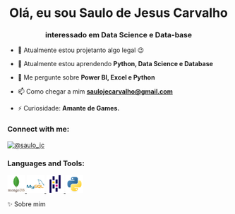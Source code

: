 <h1 align="center">Olá, eu sou Saulo de Jesus Carvalho</h1>
<h3 align="center">interessado em Data Science e Data-base</h3>

-  🔭 Atualmente estou projetanto algo legal 😉

- 🌱 Atualmente estou aprendendo **Python, Data Science e Database**

- 💬 Me pergunte sobre **Power BI, Excel e Python**

- 📫 Como chegar a mim **saulojecarvalho@gmail.com**

- ⚡ Curiosidade: **Amante de Games.**

<h3 align="left">Connect with me:</h3>
<p align="left">
<a href="https://instagram.com/@saulo_jc" target="blank"><img align="center" src="https://raw.githubusercontent.com/rahuldkjain/github-profile-readme-generator/master/src/images/icons/Social/instagram.svg" alt="@saulo_jc" height="30" width="40" /></a>
</p>

<h3 align="left">Languages and Tools:</h3>
<p align="left"> <a href="https://www.mongodb.com/" target="_blank" rel="noreferrer"> <img src="https://raw.githubusercontent.com/devicons/devicon/master/icons/mongodb/mongodb-original-wordmark.svg" alt="mongodb" width="40" height="40"/> </a> <a href="https://www.mysql.com/" target="_blank" rel="noreferrer"> <img src="https://raw.githubusercontent.com/devicons/devicon/master/icons/mysql/mysql-original-wordmark.svg" alt="mysql" width="40" height="40"/> </a> <a href="https://pandas.pydata.org/" target="_blank" rel="noreferrer"> <img src="https://raw.githubusercontent.com/devicons/devicon/2ae2a900d2f041da66e950e4d48052658d850630/icons/pandas/pandas-original.svg" alt="pandas" width="40" height="40"/> </a> <a href="https://www.python.org" target="_blank" rel="noreferrer"> <img src="https://raw.githubusercontent.com/devicons/devicon/master/icons/python/python-original.svg" alt="python" width="40" height="40"/> </a> </p>

✨ Sobre mim

<!---
- 👋 Ola, Prazer Sou Saulo de Jesus Carvalho
- 👀 Interressad
- 🌱 Atualmente estou aprendendo Python e data analytics
- 💞️ I’m looking to collaborate on ...
- 📫 How to reach me ...
- 😄 Pronouns: ...
- ⚡ Fun fact: ...


SauloJCarvalho/SauloJCarvalho is a ✨ special ✨ repository because its `README.md` (this file) appears on your GitHub profile.
You can click the Preview link to take a look at your changes.
--->
